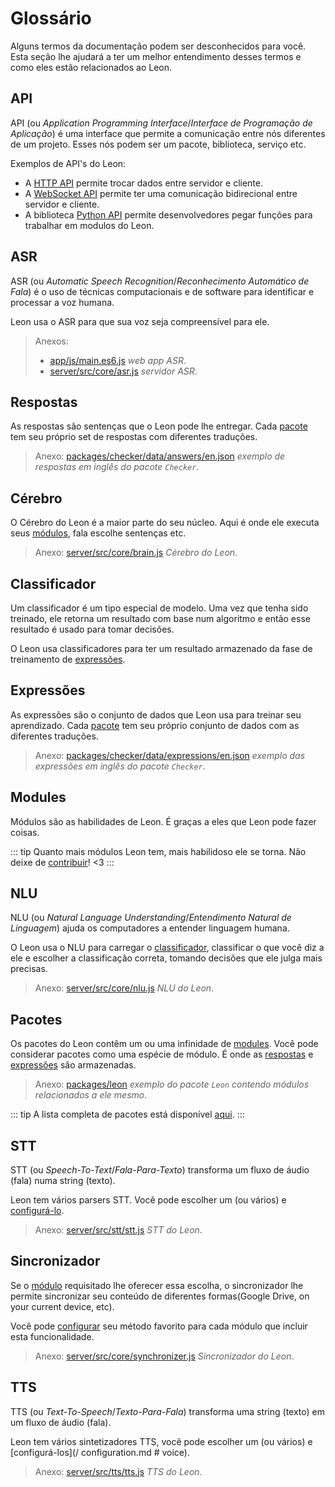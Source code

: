 # Glossário

Alguns termos da documentação podem ser desconhecidos para você. Esta seção lhe ajudará a ter um melhor entendimento desses termos e como eles estão relacionados ao Leon.

## API

API (ou *Application Programming Interface*/*Interface de Programação de Aplicação*) é uma interface que permite a comunicação entre nós diferentes de um projeto. Esses nós podem ser um pacote, biblioteca, serviço etc.

Exemplos de API's do Leon:
- A [HTTP API](https://github.com/leon-ai/leon/tree/develop/server/src/api) permite trocar dados entre servidor e cliente.
- A [WebSocket API](https://github.com/leon-ai/leon/blob/develop/server/src/core/server.js) permite ter uma comunicação bidirecional entre servidor e cliente.
- A biblioteca [Python API](https://github.com/leon-ai/leon/blob/develop/bridges/python/utils.py) permite desenvolvedores pegar funções para trabalhar em modulos do Leon.

## ASR

ASR (ou *Automatic Speech Recognition*/*Reconhecimento Automático de Fala*) é o uso de técnicas computacionais e de software para identificar e processar a voz humana.

Leon usa o ASR para que sua voz seja compreensível para ele.

> Anexos:
> - [app/js/main.es6.js](https://github.com/leon-ai/leon/blob/develop/app/js/main.es6.js) *web app ASR*.
> - [server/src/core/asr.js](https://github.com/leon-ai/leon/blob/develop/server/src/core/asr.js) *servidor ASR*.

## Respostas

As respostas são sentenças que o Leon pode lhe entregar.
Cada [pacote](/glossary.md#pacotes) tem seu próprio set de respostas com diferentes traduções.

> Anexo: [packages/checker/data/answers/en.json](https://github.com/leon-ai/leon/blob/develop/packages/checker/data/answers/en.json) *exemplo de respostas em inglês do pacote `Checker`*.

## Cérebro

O Cérebro do Leon é a maior parte do seu núcleo. Aqui é onde ele executa seus [módulos](/glossary.md#modulos), fala escolhe sentenças etc.

> Anexo: [server/src/core/brain.js](https://github.com/leon-ai/leon/blob/develop/server/src/core/brain.js) *Cérebro do Leon*.

## Classificador

Um classificador é um tipo especial de modelo. Uma vez que tenha sido treinado, ele retorna um resultado com base num algoritmo e então esse resultado é usado para tomar decisões.

O Leon usa classificadores para ter um resultado armazenado da fase de treinamento de [expressões](/glossary.md#expressoes).

## Expressões

As expressões são o conjunto de dados que Leon usa para treinar seu aprendizado.
Cada [pacote](/glossary.md#pacotes) tem seu próprio conjunto de dados com as diferentes traduções.

> Anexo: [packages/checker/data/expressions/en.json](https://github.com/leon-ai/leon/blob/develop/packages/checker/data/expressions/en.json) *exemplo das expressões em inglês do pacote `Checker`*.

## Modules

Módulos são as habilidades de Leon. É graças a eles que Leon pode fazer coisas.

::: tip
Quanto mais módulos Leon tem, mais habilidoso ele se torna.
Não deixe de [contribuir](https://github.com/leon-ai/leon/blob/develop/.github/CONTRIBUTING.md)! <3
:::

## NLU

NLU (ou *Natural Language Understanding*/*Entendimento Natural de Linguagem*) ajuda os computadores a entender linguagem humana.

O Leon usa o NLU para carregar o [classificador](/glossary.md#classificador), classificar o que você diz a ele e escolher a classificação correta, tomando decisões que ele julga mais precisas.

> Anexo: [server/src/core/nlu.js](https://github.com/leon-ai/leon/blob/develop/server/src/core/nlu.js) *NLU do Leon*.

## Pacotes

Os pacotes do Leon contêm um ou uma infinidade de [modules](/glossary.md#modulos). Você pode considerar pacotes como uma espécie de módulo. É onde as [respostas](/glossary.md#respostas) e [expressões](/glossary.md#expressions) são armazenadas.

> Anexo: [packages/leon](https://github.com/leon-ai/leon/tree/develop/packages/leon) *exemplo do pacote `Leon` contendo módulos relacionados a ele mesmo*.

::: tip
A lista completa de pacotes está disponível [aqui](https://github.com/leon-ai/leon/tree/develop/packages).
:::

## STT

STT (ou *Speech-To-Text*/*Fala-Para-Texto*) transforma um fluxo de áudio (fala) numa string (texto).

Leon tem vários parsers STT. Você pode escolher um (ou vários) e [configurá-lo](/configuration.md#voz).

> Anexo: [server/src/stt/stt.js](https://github.com/leon-ai/leon/blob/develop/server/src/stt/stt.js) *STT do Leon*.

## Sincronizador

Se o [módulo](/glossary.md#modulos) requisitado lhe oferecer essa escolha, o sincronizador lhe permite sincronizar seu conteúdo de diferentes formas(Google Drive, on your current device, etc).

Você pode [configurar](/configuration.md#sincronizador) seu método favorito para cada módulo que incluir esta funcionalidade.

> Anexo: [server/src/core/synchronizer.js](https://github.com/leon-ai/leon/blob/develop/server/src/core/synchronizer.js) *Sincronizador do Leon*.

## TTS

TTS (ou *Text-To-Speech*/*Texto-Para-Fala*) transforma uma string (texto) em um fluxo de áudio (fala).

Leon tem vários sintetizadores TTS, você pode escolher um (ou vários) e [configurá-los](/ configuration.md # voice).

> Anexo: [server/src/tts/tts.js](https://github.com/leon-ai/leon/blob/develop/server/src/tts/tts.js) *TTS do Leon*.

